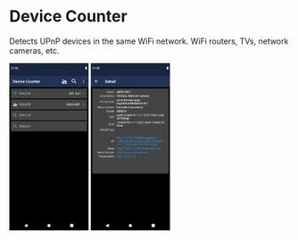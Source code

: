 # Device Counter

Detects UPnP devices in the same WiFi network.
WiFi routers, TVs, network cameras, etc.

<img src='img/img1.png' height='300px'>
<img src='img/img2.png' height='300px'>
